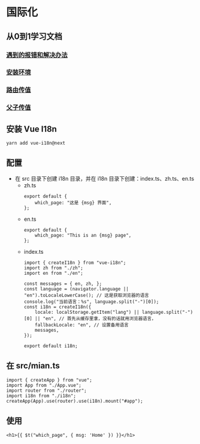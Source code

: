 # 国际化

## 从0到1学习文档
### [遇到的报错和解决办法](./readme/遇到的报错和解决办法)
### [安装环境](./readme/安装环境)
### [路由传值](./readme/路由传值)
### [父子传值](./父子传值)

## 安装 Vue I18n
```
yarn add vue-i18n@next
```

## 配置
+ 在 src 目录下创建 i18n 目录，并在 i18n 目录下创建：index.ts、zh.ts、en.ts
    - zh.ts
        ```
        export default {
            which_page: "这是 {msg} 界面",
        };
        ```
    - en.ts
        ```
        export default {
            which_page: "This is an {msg} page",
        };
        ```
    - index.ts
        ```
        import { createI18n } from "vue-i18n";
        import zh from "./zh";
        import en from "./en";

        const messages = { en, zh, };
        const language = (navigator.language || "en").toLocaleLowerCase(); // 这是获取浏览器的语言
        console.log("当前语言：%s", language.split("-")[0]);
        const i18n = createI18n({
            locale: localStorage.getItem("lang") || language.split("-")[0] || "en", // 首先从缓存里拿，没有的话就用浏览器语言，
            fallbackLocale: "en", // 设置备用语言
            messages,
        });

        export default i18n;
        ```

## 在 src/mian.ts
```
import { createApp } from "vue";
import App from "./App.vue";
import router from "./router";
import i18n from "./i18n";
createApp(App).use(router).use(i18n).mount("#app");
```

## 使用
```
<h1>{{ $t("which_page", { msg: 'Home' }) }}</h1>
```
